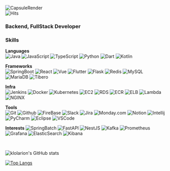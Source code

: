![CapsuleRender](https://capsule-render.vercel.app/api?type=soft&height=120&color=gradient&text=Hi,%20I'm%20JaeKeun&reversal=true&animation=fadeIn&strokeWidth=0&rotate=0&fontSize=40)
<br>
![Hits](https://hits.seeyoufarm.com/api/count/incr/badge.svg?url=https%3A%2F%2Fgithub.com%2Fklolarion%2Fhit-counter&count_bg=%23C77F1D&title_bg=%23555555&icon=lamborghini.svg&icon_color=%23E9DE2C&title=hits&edge_flat=false)

### Backend, FullStack Developer

### Skills

**Languages**<br>
![Java](https://img.shields.io/badge/Java-gray?logo=openjdk&logoColor=white)
![JavaScript](https://img.shields.io/badge/JavaScript-F7DF1E?logo=javascript&logoColor=white)
![TypeScript](https://img.shields.io/badge/TypeScript-3178C6?logo=typescript&logoColor=white)
![Python](https://img.shields.io/badge/Python-3776AB?logo=python&logoColor=white)
![Dart](https://img.shields.io/badge/Dart-0175C2?logo=dart&logoColor=white)
![Kotlin](https://img.shields.io/badge/Kotlin-7F52FF?logo=kotlin&logoColor=white)






**Frameworks**<br>
![SpringBoot](https://img.shields.io/badge/SpringBoot-6DB33F?logo=springboot&logoColor=white)
![React](https://img.shields.io/badge/React-61DAFB?logo=react&logoColor=white)
![Vue](https://img.shields.io/badge/Vue-4FC08D?logo=vuedotjs&logoColor=white)
![Flutter](https://img.shields.io/badge/Flutter-02569B?logo=flutter&logoColor=white)
![Flask](https://img.shields.io/badge/Flask-000000?logo=flask&logoColor=white)
![Redis](https://img.shields.io/badge/Redis-FF4438?logo=redis&logoColor=white)
![MySQL](https://img.shields.io/badge/MySQL-4479A1?logo=mysql&logoColor=white)
![MariaDB](https://img.shields.io/badge/MariaDB-003545?logo=mariadb&logoColor=white)
![Tibero](https://img.shields.io/badge/Tibero-gray?logoColor=white)



**Infra**<br>
![Jenkins](https://img.shields.io/badge/Jenkins-D24939?logo=jenkins&logoColor=white)
![Docker](https://img.shields.io/badge/Docker-2496ED?logo=docker&logoColor=white)
![Kubernetes](https://img.shields.io/badge/Kubernetes-326CE5?logo=kubernetes&logoColor=white)
![EC2](https://img.shields.io/badge/EC2-FF9900?logo=amazonec2&logoColor=white)
![RDS](https://img.shields.io/badge/RDS-527FFF?logo=amazonrds&logoColor=white)
![ECR](https://img.shields.io/badge/ECR-FF9900?logoColor=white)
![ELB](https://img.shields.io/badge/ELB-8C4FFF?logo=awselasticloadbalancing&logoColor=white)
![Lambda](https://img.shields.io/badge/Lambda-FF9900?logo=awslambda&logoColor=white)
![NGINX](https://img.shields.io/badge/NGINX-009639?logo=nginx&logoColor=white)


**Tools**<br>
![Git](https://img.shields.io/badge/Git-F05032?logo=git&logoColor=white)
![Github](https://img.shields.io/badge/Github-181717?logo=github&logoColor=white)
![FireBase](https://img.shields.io/badge/FireBase-DD2C00?logo=firebase&logoColor=white)
![Slack](https://img.shields.io/badge/Slack-4A154B?logo=slack&logoColor=white)
![Jira](https://img.shields.io/badge/Jira-0052CC?logo=jira&logoColor=white)
![Monday.com](https://img.shields.io/badge/Monday.com-0052CC?logoColor=white)
![Notion](https://img.shields.io/badge/Notion-000000?logo=notion&logoColor=white)
![Intellij](https://img.shields.io/badge/Intellij-000000?logo=intellijidea&logoColor=white)
![PyCharm](https://img.shields.io/badge/PyCharm-000000?logo=pycharm&logoColor=white)
![Eclipse](https://img.shields.io/badge/Eclipse-2C2255?logo=eclipseide&logoColor=white)
![VSCode](https://img.shields.io/badge/VSCode-40AEF0?logoColor=white)

**Interests**
![SpringBatch](https://img.shields.io/badge/SpringBatch-6DB33F?logoColor=white)
![FastAPI](https://img.shields.io/badge/FastAPI-009688?logo=fastapi&logoColor=white)
![NestJS](https://img.shields.io/badge/NestJS-E0234E?logo=nestjs&logoColor=white)
![Kafka](https://img.shields.io/badge/Kafka-231F20?logo=apachekafka&logoColor=white)
![Prometheus](https://img.shields.io/badge/Prometheus-E6522C?logo=prometheus&logoColor=white)
![Grafana](https://img.shields.io/badge/Grafana-F46800?logo=grafana&logoColor=white)
![ElasticSearch](https://img.shields.io/badge/ElasticSearch-005571?logo=elasticsearch&logoColor=white)
![Kibana](https://img.shields.io/badge/Kibana-005571?logo=kibana&logoColor=white)









<br>

![klolarion's GitHub stats](https://github-readme-stats.vercel.app/api?username=klolarion&show_icons=true&theme=tokyonight)

[![Top Langs](https://github-readme-stats.vercel.app/api/top-langs/?username=klolarion&layout=donut)](https://github.com/klolarion/github-readme-stats)





